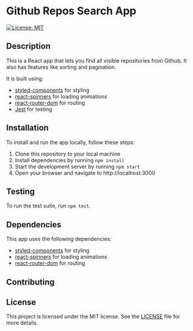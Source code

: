 # Github Repos Search App

[![License: MIT](https://img.shields.io/badge/License-MIT-yellow.svg)](https://opensource.org/licenses/MIT)

## Description

This is a React app that lets you find all visible repositories from Github. It also has features like sorting and pagination.

It is built using:

- [styled-components](https://styled-components.com/) for styling
- [react-spinners](https://www.npmjs.com/package/react-spinners) for loading animations
- [react-router-dom](https://reactrouter.com/web/guides/quick-start) for routing
- [Jest](https://jestjs.io/) for testing

## Installation

To install and run the app locally, follow these steps:

1. Clone this repository to your local machine
2. Install dependencies by running `npm install`
3. Start the development server by running `npm start`
4. Open your browser and navigate to http://localhost:3000

## Testing

To run the test suite, run `npm test`.


## Dependencies

This app uses the following dependencies:

- [styled-components](https://styled-components.com/) for styling
- [react-spinners](https://www.npmjs.com/package/react-spinners) for loading animations
- [react-router-dom](https://reactrouter.com/web/guides/quick-start) for routing

## Contributing


## License

This project is licensed under the MIT license. See the [LICENSE](LICENSE) file for more details.
